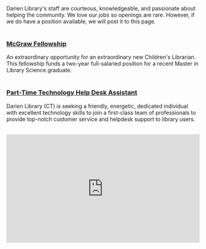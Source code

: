 <div class="row margin-bottom-30">
<div class="col-md-6">
Darien Library's staff are courteous, knowledgeable, and passionate about helping the community. We love our jobs so openings are rare. However, if we do have a position available, we will post it to this page. 
<br />
<br />

### [McGraw Fellowship](https://dar.to/2AolxMO "McGraw Fellowship")
An extraordinary opportunity for an extraordinary new Children's Librarian. This fellowship funds a two-year full-salaried position for a recent Master in Library Science graduate.
<br />
<br />

### [Part-Time Technology Help Desk Assistant](/jobs-help-desk "Part-Time Technology Help Desk Assistant")
Darien Library (CT) is seeking a friendly, energetic, dedicated individual with excellent technology skills to join a first-class team of professionals to provide top-notch customer service and helpdesk support to library users. 
<br />
<br />

</div>
<div class="col-md-6">

<style>.embed-container { position: relative; padding-bottom: 56.25%; height: 0; overflow: hidden; max-width: 100%; } .embed-container iframe, .embed-container object, .embed-container embed { position: absolute; top: 0; left: 0; width: 100%; height: 100%; }</style><div class='embed-container'><iframe src='https://player.vimeo.com/video/168811222' frameborder='0' webkitAllowFullScreen mozallowfullscreen allowFullScreen></iframe></div>

</div>
</div>